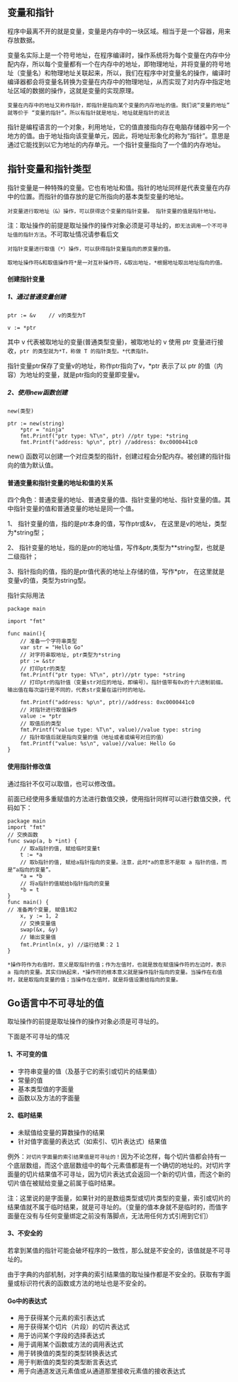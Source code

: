 ## 变量和指针

程序中最离不开的就是变量，变量是内存中的一块区域。相当于是一个容器，用来存放数据。

变量名实际上是一个符号地址，在程序编译时，操作系统将为每个变量在内存中分配内存，所以每个变量都有一个在内存中的地址，即物理地址，并将变量的符号地址（变量名）和物理地址关联起来，所以，我们在程序中对变量名的操作，编译时编译器都会将变量名转换为变量在内存中的物理地址，从而实现了对内存中指定地址区域的数据的操作，这就是变量的实现原理。

`变量在内存中的地址又称作指针，即指针是指向某个变量的内存地址的值。我们说“变量的地址” 就等价于 “变量的指针”。所以有指针就是地址，地址就是指针的说法`

指针是编程语言的一个对象，利用地址，它的值直接指向存在电脑存储器中另一个地方的值。由于地址指向该变量单元，因此，将地址形象化的称为“指针”。意思是通过它能找到以它为地址的内存单元。一个指针变量指向了一个值的内存地址。

## 指针变量和指针类型

指针变量是一种特殊的变量。它也有地址和值。指针的地址同样是代表变量在内存中的位置。而指针的值存放的是它所指向的基本类型变量的地址。

`对变量进行取地址（&）操作，可以获得这个变量的指针变量。
指针变量的值是指针地址。`

注：取址操作的前提是取址操作的操作对象必须是可寻址的，`即无法调用一个不可寻址值的指针方法`。不可取址情况请参看后文

`对指针变量进行取值（*）操作，可以获得指针变量指向的原变量的值。`

`取地址操作符&和取值操作符*是一对互补操作符，&取出地址，*根据地址取出地址指向的值。`

#### 创建指针变量

##### 1、通过普通变量创建
```
ptr := &v    // v的类型为T

v := *ptr
```
其中 v 代表被取地址的变量(普通类型变量)，被取地址的 v 使用 ptr 变量进行接收，`ptr 的类型就为*T，称做 T 的指针类型。*代表指针。`

指针变量ptr保存了变量v的地址，称作ptr指向了v，*ptr 表示了以 ptr 的值（内容）为地址的变量，就是ptr指向的变量即变量v。

##### 2、使用new函数创建
```
new(类型)

ptr := new(string)
	*ptr = "ninja"
	fmt.Printf("ptr type: %T\n", ptr) //ptr type: *string
	fmt.Printf("address: %p\n", ptr) //address: 0xc0000441c0
```
new() 函数可以创建一个对应类型的指针，创建过程会分配内存。被创建的指针指向的值为默认值。

#### 普通变量和指针变量的地址和值的关系

四个角色：普通变量的地址、普通变量的值、指针变量的地址、指针变量的值。其中指针变量的值和普通变量的地址是同一个值。

1、 指针变量的值，指的是ptr本身的值，写作ptr或&v， 在这里是v的地址，类型为*string型；

2、 指针变量的地址，指的是ptr的地址值，写作&ptr,类型为**string型，也就是二级指针；

3、指针指向的值，指的是ptr值代表的地址上存储的值，写作*ptr， 在这里就是变量v的值，类型为string型。


指针实际用法
```
package main

import "fmt"

func main(){
	// 准备一个字符串类型
    var str = "Hello Go"
    // 对字符串取地址, ptr类型为*string
    ptr := &str
    // 打印ptr的类型
    fmt.Printf("ptr type: %T\n", ptr)//ptr type: *string
    // 打印ptr的指针值（变量str对应的地址，即编号）。指针值带有0x的十六进制前缀。输出值在每次运行是不同的，代表str变量在运行时的地址。

    fmt.Printf("address: %p\n", ptr)//address: 0xc0000441c0
    // 对指针进行取值操作
    value := *ptr
    // 取值后的类型
    fmt.Printf("value type: %T\n", value)//value type: string
    // 指针取值后就是指向变量的值（地址或者或编号对应的值）
    fmt.Printf("value: %s\n", value)//value: Hello Go
}
```

#### 使用指针修改值

通过指针不仅可以取值，也可以修改值。

前面已经使用多重赋值的方法进行数值交换，使用指针同样可以进行数值交换，代码如下：
```
package main
import "fmt"
// 交换函数
func swap(a, b *int) {
    // 取a指针的值, 赋给临时变量t
    t := *a
    // 取b指针的值, 赋给a指针指向的变量。注意，此时*a的意思不是取 a 指针的值，而是“a指向的变量”。
    *a = *b
    // 将a指针的值赋给b指针指向的变量
    *b = t
}
func main() {
// 准备两个变量, 赋值1和2
    x, y := 1, 2
    // 交换变量值
    swap(&x, &y)
    // 输出变量值
    fmt.Println(x, y) //运行结果：2 1
}
```

`*操作符作为右值时，意义是取指针的值；作为左值时，也就是放在赋值操作符的左边时，表示 a 指向的变量。其实归纳起来，*操作符的根本意义就是操作指针指向的变量。当操作在右值时，就是取指向变量的值；当操作在左值时，就是将值设置给指向的变量。`

## Go语言中不可寻址的值

取址操作的前提是取址操作的操作对象必须是可寻址的。

下面是不可寻址的情况

#### 1、不可变的值
- 字符串变量的值（及基于它的索引或切片的结果值）
- 常量的值
- 基本类型值的字面量
- 函数以及方法的字面量

#### 2、临时结果
- 未赋值给变量的算数操作的结果
- 针对值字面量的表达式（如索引、切片表达式）结果值

例外：`对切片字面量的索引结果值是可寻址的！`因为不论怎样，每个切片值都会持有一个底层数组，而这个底层数组中的每个元素值都是有一个确切的地址的。对切片字面量的切片结果值不可寻址，因为切片表达式会返回一个新的切片值，而这个新的切片值在被赋给变量之前属于临时结果。

注：这里说的是字面量，如果针对的是数组类型或切片类型的变量，索引或切片的结果值就不属于临时结果，就是可寻址的。（变量的值本身就不是临时的，而值字面量在没有与任何变量绑定之前没有落脚点，无法用任何方式引用到它们）

#### 3、不安全的

若拿到某值的指针可能会破坏程序的一致性，那么就是不安全的，该值就是不可寻址的。

由于字典的内部机制，对字典的索引结果值的取址操作都是不安全的。获取有字面量或标识符代表的函数或方法的地址也是不安全的。

#### Go中的表达式
- 用于获得某个元素的索引表达式
- 用于获得某个切片（片段）的切片表达式
- 用于访问某个字段的选择表达式
- 用于调用某个函数或方法的调用表达式
- 用于转换值的类型的类型转换表达式
- 用于判断值的类型的类型断言表达式
- 用于向通道发送元素值或从通道那里接收元素值的接收表达式